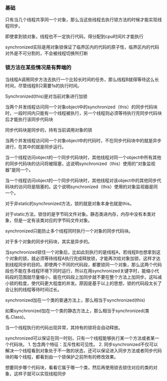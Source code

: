 
### 基础

只有当几个线程共享同一个对象，那么当这些线程去执行锁方法的时候才能实现线程同步。

即使拿到锁对象，线程也不一定执行代码，得分配到cpu时间片才能执行

synchronized实际是用对象锁保证了临界区内的代码的原子性，临界区内的代码对外是不可分割的，不会被线程切换所打断

### 锁方法在某些情况是有弊端的

当线程A调用同步方法去执行一个比较长时间的任务，那么线程B就得等待这么长时间，尽管线程B只需要1s的执行时间。

Synchronized(this)是对当前对象进行加锁

当两个并发线程访问同一个对象object中的synchronized（this）的同步代码块时，一段时间内只能有一个线程被执行，另一个线程则必须等待执行完同步代码块后才能执行该同步代码块

同步代码块是同步的，持有当前调用对象的锁

当两个并发线程访问同一个对象object中的代码时，不在同步代码块中的就是异步进行，在其中的就是同步运行。

当一个线程访问object的一个同步代码块时，其他线程对同一个object中所有其他的同步代码块的访问将被阻塞，这说明synchronized（this）使用的“对象监视器”是同一个。

当一个线程访问object的一个同步代码块时，其他线程对该object中的其他同步代码块的访问将是阻塞的。这个说明synchronized（this）使用的对象监视器是同一个。

对于非static的synchronized方法，锁的就是对象本身也就是this。

对于static方法，锁住的是字节码文件对象。静态类进内存，内存中没有本类对象，但是一定有该类对应的字节码文件对象。

synchronized只能防止多个线程同时执行一个对象的同步代码块。

对于多个对象的同步代码块，其实是异步的。

当synchronized锁住一个对象后，比如此刻执行的是线程A，若线程B也想拿到这个对象的锁，就必须等待线程A执行完成释放锁，才能再次给对象加锁，这样才达到线程同步的目的。即使两个不同的代码段，都要锁同一个对象，那么这两个代码段也不能在多线程环境下同时运行，所以在用synchronized关键字时，能缩小代码段的范围就尽量缩小，能在代码段上加同步就不要在整个方法上加同步。这叫减小锁的粒度，使代码更大程度的并发。原因是基于以上的思想，锁的代码段太长了会让别的线程等待时间过长。

synchronized加在一个类的普通方法上，那么相当于synchronized(this)

如果synchronized加在一个类的静态方法上，那么相当于synchronized(类名.Class)。

当一个线程执行的代码出现异常，其持有的锁将会自动释放。

synchronized可以保证在同一时刻，只有一个线程能够执行某一个方法或者某一个代码块。
	1. 包含两个特征：互斥性和可见性。
	2. 同步synchronized不仅可以解决一个线程看到对象处于不一致的状态，还可以保证进入同步方法或者同步代码块的每个线程，都看到由一个锁保护之前所有的修改效果。

想要同步哪个代码块，看看它属于哪一个类，然后再使用锁去锁住对应的类的对象，这样子就可以实现线程同步







